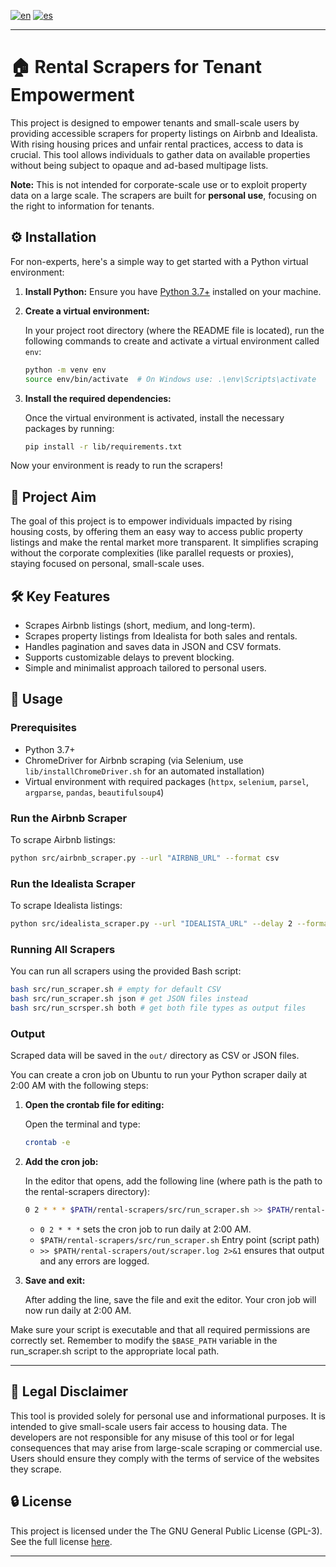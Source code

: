 [![en](https://img.shields.io/badge/lang-en-red.svg)](https://github.com/maiktreya/rental-scrapers/blob/main/readme.md)
[![es](https://img.shields.io/badge/lang-es-yellow.svg)](https://github.com/maiktreya/rental-scrapers/blob/main/readme.es.md)

---

# 🏠 Rental Scrapers for Tenant Empowerment

This project is designed to empower tenants and small-scale users by providing accessible scrapers for property listings on Airbnb and Idealista. With rising housing prices and unfair rental practices, access to data is crucial. This tool allows individuals to gather data on available properties without being subject to opaque and ad-based multipage lists.

**Note:** This is not intended for corporate-scale use or to exploit property data on a large scale. The scrapers are built for **personal use**, focusing on the right to information for tenants.

## ⚙️ Installation

For non-experts, here's a simple way to get started with a Python virtual environment:

1. **Install Python:** Ensure you have [Python 3.7+](https://www.python.org/downloads/) installed on your machine.

2. **Create a virtual environment:**

   In your project root directory (where the README file is located), run the following commands to create and activate a virtual environment called `env`:

   ```bash
   python -m venv env
   source env/bin/activate  # On Windows use: .\env\Scripts\activate
   ```

3. **Install the required dependencies:**

   Once the virtual environment is activated, install the necessary packages by running:

   ```bash
   pip install -r lib/requirements.txt
   ```

Now your environment is ready to run the scrapers!

## 🎯 Project Aim

The goal of this project is to empower individuals impacted by rising housing costs, by offering them an easy way to access public property listings and make the rental market more transparent. It simplifies scraping without the corporate complexities (like parallel requests or proxies), staying focused on personal, small-scale uses.

## 🛠️ Key Features

- Scrapes Airbnb listings (short, medium, and long-term).
- Scrapes property listings from Idealista for both sales and rentals.
- Handles pagination and saves data in JSON and CSV formats.
- Supports customizable delays to prevent blocking.
- Simple and minimalist approach tailored to personal users.

## 🚀 Usage

### Prerequisites

- Python 3.7+
- ChromeDriver for Airbnb scraping (via Selenium, use `lib/installChromeDriver.sh` for an automated installation)
- Virtual environment with required packages (`httpx`, `selenium`, `parsel`, `argparse`, `pandas`, `beautifulsoup4`)

### Run the Airbnb Scraper

To scrape Airbnb listings:

```bash
python src/airbnb_scraper.py --url "AIRBNB_URL" --format csv
```

### Run the Idealista Scraper

To scrape Idealista listings:

```bash
python src/idealista_scraper.py --url "IDEALISTA_URL" --delay 2 --format csv
```

### Running All Scrapers

You can run all scrapers using the provided Bash script:

```bash
bash src/run_scraper.sh # empty for default CSV
bash src/run_scraper.sh json # get JSON files instead
bash src/run_scrsper.sh both # get both file types as output files
```

### Output

Scraped data will be saved in the `out/` directory as CSV or JSON files.

You can create a cron job on Ubuntu to run your Python scraper daily at 2:00 AM with the following steps:

1. **Open the crontab file for editing:**

   Open the terminal and type:

   ```bash
   crontab -e
   ```

2. **Add the cron job:**

   In the editor that opens, add the following line (where path is the path to the rental-scrapers directory):

   ```bash
   0 2 * * * $PATH/rental-scrapers/src/run_scraper.sh >> $PATH/rental-scrapers/out/scraper.log 2>&1
   ```

   - `0 2 * * *` sets the cron job to run daily at 2:00 AM.
   - `$PATH/rental-scrapers/src/run_scraper.sh` Entry point (script path)
   - `>> $PATH/rental-scrapers/out/scraper.log 2>&1` ensures that output and any errors are logged.

3. **Save and exit:**

   After adding the line, save the file and exit the editor. Your cron job will now run daily at 2:00 AM.

Make sure your script is executable and that all required permissions are correctly set. Remember to modify the `$BASE_PATH` variable in the run_scraper.sh script to the appropriate local path.

---

## 💼 Legal Disclaimer

This tool is provided solely for personal use and informational purposes. It is intended to give small-scale users fair access to housing data. The developers are not responsible for any misuse of this tool or for legal consequences that may arise from large-scale scraping or commercial use. Users should ensure they comply with the terms of service of the websites they scrape.

## 🔒 License

This project is licensed under the The GNU General Public License (GPL-3). See the full license [here](https://www.gnu.org/licenses/gpl-3.0.en.html).

---
